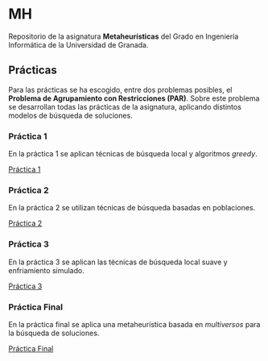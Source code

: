 # MH
Repositorio de la asignatura **Metaheurísticas** del Grado en Ingeniería Informática de la Universidad de Granada.



## Prácticas

Para las prácticas se ha escogido, entre dos problemas posibles, el **Problema de Agrupamiento con Restricciones (PAR)**. Sobre este problema se desarrollan todas las prácticas de la asignatura, aplicando distintos modelos de búsqueda de soluciones.



### Práctica 1

En la práctica 1 se aplican técnicas de búsqueda local y algoritmos *greedy*.

[Práctica 1](https://github.com/Alexmnzlms/MH/tree/master/Practicas/Practica1)



### Práctica 2

En la práctica 2 se utilizan técnicas de búsqueda basadas en poblaciones.

[Práctica 2](https://github.com/Alexmnzlms/MH/tree/master/Practicas/Practica2)



### Práctica 3

En la práctica 3 se aplican las técnicas de búsqueda local suave y enfriamiento simulado. 

[Práctica 3](https://github.com/Alexmnzlms/MH/tree/master/Practicas/Practica3)

### Práctica Final

En la práctica final se aplica una metaheurística basada en *multiversos* para la búsqueda de soluciones.

[Práctica Final](https://github.com/blancabgz/MH/tree/master/Practicas/PracticaFinal)
